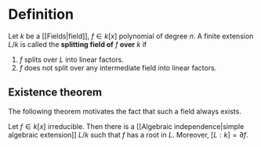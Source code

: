 
# Definition

Let $k$ be a [[Fields|field]], $f\in k[x]$ polynomial of degree $n$. A finite extension $L/k$ is called the **splitting field of** $f$ **over** $k$ if
1. $f$ splits over $L$ into linear factors.
2. $f$ does not split over any intermediate field into linear factors.

## Existence theorem

The following theorem motivates the fact that such a field always exists.

Let $f\in k[x]$ irreducible. Then there is a [[Algebraic independence|simple algebraic extension]] $L/k$ such that $f$ has a root in $L$. Moreover, $[L : k] = \partial f$.